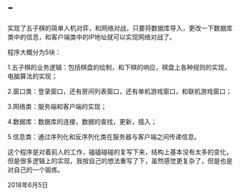# -
实现了五子棋的简单人机对弈，和网络对战，只要将数据库导入，更改一下数据库类中的信息，和客户端类中的IP地址就可以实现网络对战了。

程序大概分为5块：

1.五子棋的业务逻辑：包括棋盘的绘制，和下棋的响应，棋盘上各种规则的实现，电脑算法的实现；

2.窗口类：登录窗口，还有房间列表窗口，还有单机游戏窗口，和联机游戏窗口；

3.网络类：服务端和客户端的实现；

4.数据库：数据库的连接，数据的查找，更新，插入；

5.信息类：通过序列化和反序列化类在服务器与客户端之间传递信息。

这个程序是对着前人的工作，磕磕碰碰的复写下来，结构上基本没有太多的变化，但是很多逻辑上的实现，我按自己的想法重写了下，虽然感觉更复杂了，但是也是对自己的一个锻炼。

2018年6月5日
